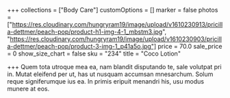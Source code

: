 +++
collections = ["Body Care"]
customOptions = []
marker = false
photos = ["https://res.cloudinary.com/hungryram19/image/upload/v1610230913/pricilla-dettmer/peach-pop/product-h1-img-4-1_mbstm3.jpg", "https://res.cloudinary.com/hungryram19/image/upload/v1610230903/pricilla-dettmer/peach-pop/product-3-img-1_p41a5o.jpg"]
price = 70.0
sale_price = 0
show_size_chart = false
sku = "234"
title = "Coco Lotion"

+++
Quem tota utroque mea ea, nam blandit disputando te, sale volutpat pri in. Mutat eleifend per ut, has ut nusquam accumsan mnesarchum. Solum reque signiferumque ius ea. In primis eripuit menandri his, usu modus munere at eos.